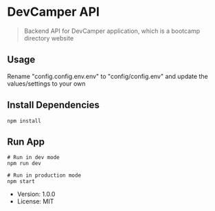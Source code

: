 # DevCamper API

> Backend API for DevCamper application, which is a bootcamp directory website

## Usage

Rename "config.config.env.env" to "config/config.env" and update the values/settings to your own

## Install Dependencies

```
npm install
```

## Run App

```
# Run in dev mode
npm run dev

# Run in production mode
npm start
```

- Version: 1.0.0
- License: MIT
